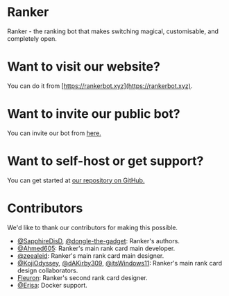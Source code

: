 # Ranker
Ranker - the ranking bot that makes switching magical, customisable, and completely open.

# Want to visit our website?
You can do it from [https://rankerbot.xyz](https://rankerbot.xyz).

# Want to invite our public bot?
You can invite our bot from [here.](https://discord.com/api/oauth2/authorize?client_id=later&permissions=268445697&scope=bot%20applications.commands)

# Want to self-host or get support?
You can get started at [our repository on GitHub.](https://github.com/Ranker-Team/Ranker)

# Contributors
We'd like to thank our contributors for making this possible.
- [@SapphireDisD](https://github.com/SapphireDisD), [@dongle-the-gadget](https://github.com/dongle-the-gadget): Ranker's authors.
- [@Ahmed605](https://github.com/Ahmed605): Ranker's main rank card main developer.
- [@zeealeid](https://github.com/zeealeid): Ranker's main rank card main designer.
- [@KojiOdyssey](https://github.com/KojiOdyssey), [@dAKirby309](https://github.com/dAKirby309), [@itsWindows11](https://github.com/itsWindows11): Ranker's main rank card design collaborators.
- [Fleuron](https://discord.com/users/188482204601548800): Ranker's second rank card designer.
- [@Erisa](https://github.com/Erisa): Docker support.
